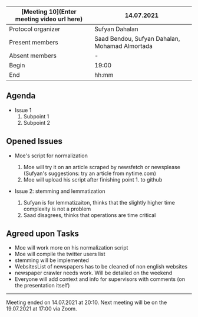 [Meeting 10](Enter meeting video url here)           | 14.07.2021
----------------------|-
Protocol organizer    | Sufyan Dahalan
Present members       | Saad Bendou, Sufyan Dahalan, Mohamad Almortada
Absent members        | -
Begin                 | 19:00
End                   | hh:mm


Agenda 
---
<!-- What do we plan to discuss -->

- Issue 1
    1. Subpoint 1  
    2. Subpoint 2

Opened Issues
---
<!-- What else (if not noted in the Agenda section) did we discuss -->

- Moe's script for normalization
    1. Moe will try it on an article scraped by newsfetch or newsplease (Sufyan's suggestions: try an article from nytime.com)
    2. Moe will upload his script after finishing point 1. to github

- Issue 2: stemming and lemmatization
  1. Sufyan is for lemmatizaiton, thinks that the slightly higher time complexity is not a problem
  2. Saad disagrees, thinks that operations are time critical

Agreed upon Tasks
---

- Moe will work more on his normalization script
- Moe will compile the twitter users list
- stemming will be implemented
- WebsitesList of newspapers has to be cleaned of non english websites
- newspaper crawler needs work. Will be detailed on the weekend
- Everyone will add context and info for supervisors with comments (on the presentation itself)


---
Meeting ended on 14.07.2021 at 20:10. Next meeting will be on the 19.07.2021 at 17:00 via Zoom.
